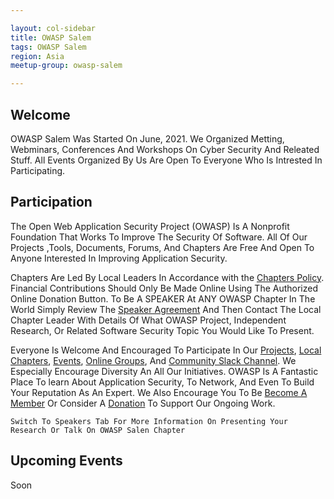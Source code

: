 ```yaml
---

layout: col-sidebar
title: OWASP Salem
tags: OWASP Salem
region: Asia
meetup-group: owasp-salem

---
```


## Welcome
OWASP Salem Was Started On June, 2021. We Organized Metting, Webminars, Conferences And Workshops On Cyber Security And Releated Stuff. All Events Organized By Us Are Open To Everyone Who Is Intrested In Participating. 

## Participation
The Open Web Application Security Project (OWASP) Is A Nonprofit Foundation That Works To Improve The Security Of Software. All Of Our Projects ,Tools, Documents, Forums, And Chapters Are Free And Open To Anyone Interested In Improving Application Security. 

Chapters Are Led By Local Leaders In Accordance with the [Chapters Policy](/www-policy/operational/chapters). Financial Contributions Should Only Be Made Online Using The Authorized Online Donation Button. To Be A SPEAKER At ANY OWASP Chapter In The World Simply Review The [Speaker Agreement](/www-policy/legal/speaker-agreement) And Then Contact The Local Chapter Leader With Details Of What OWASP Project, Independent Research, Or Related Software Security Topic You Would Like To Present.

Everyone Is Welcome And Encouraged To Participate In Our [Projects](/projects/), [Local Chapters](/chapters/), [Events](/events/), [Online Groups](https://groups.google.com/a/owasp.com/), And [Community Slack Channel](https://owasp.slack.com/). We Especially Encourage Diversity An All Our Initiatives. OWASP Is A Fantastic Place To learn About Application Security, To Network, And Even To Build Your Reputation As An Expert. We Also Encourage You To Be [Become A Member](/membership/) Or Consider A [Donation](/donate/) To Support Our Ongoing Work.

```Switch To Speakers Tab For More Information On Presenting Your Research Or Talk On OWASP Salen Chapter```

## Upcoming Events
Soon
